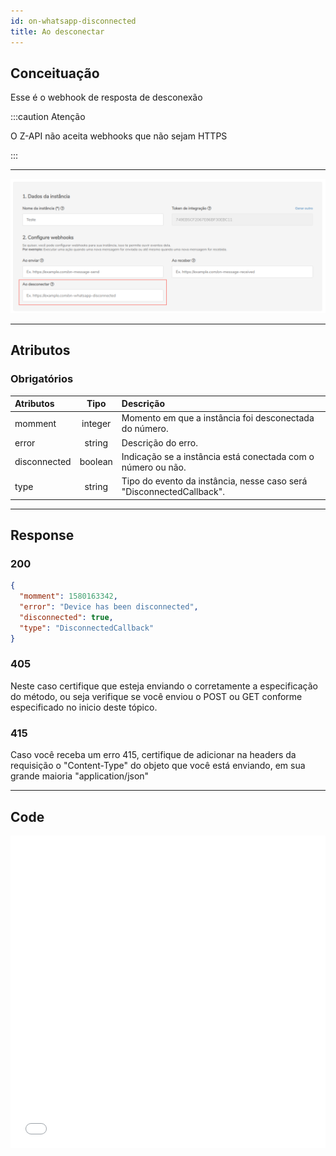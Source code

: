 ```yaml
---
id: on-whatsapp-disconnected
title: Ao desconectar
---
```


<!-- ## Método

#### /

`PUT` https:// -->

## Conceituação

Esse é o webhook de resposta de desconexão

:::caution Atenção

O Z-API não aceita webhooks que não sejam HTTPS

:::

---

![img](../../img/disconnected.png)

---

## Atributos

### Obrigatórios

| Atributos | Tipo | Descrição |
| :-- | :-: | :-- |
| momment | integer | Momento em que a instância foi desconectada do número. |
| error | string | Descrição do erro. |
| disconnected | boolean | Indicação se a instância está conectada com o número ou não. |
| type | string | Tipo do evento da instância, nesse caso será "DisconnectedCallback". |

---

## Response

### 200

```json
{
  "momment": 1580163342,
  "error": "Device has been disconnected",
  "disconnected": true,
  "type": "DisconnectedCallback"
}
```

### 405

Neste caso certifique que esteja enviando o corretamente a especificação do método, ou seja verifique se você enviou o POST ou GET conforme especificado no inicio deste tópico.

### 415

Caso você receba um erro 415, certifique de adicionar na headers da requisição o "Content-Type" do objeto que você está enviando, em sua grande maioria "application/json"

---

## Code

<iframe src="//api.apiembed.com/?source=https://raw.githubusercontent.com/Z-API/z-api-docs/main/json-examples/on-whatsapp-disconnected.json&targets=all" frameborder="0" scrolling="no" width="100%" height="500px" seamless></iframe>
